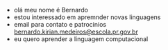 - olá meu nome é Bernardo
- estou interessado em apremnder novas linguagens
- email para contato e patrocinios bernardo.kirian.medeiros@escola.pr.gov.br
- eu quero aprender a linguagem computacional
